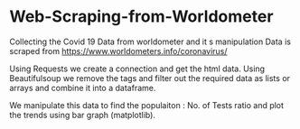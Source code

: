 # Web-Scraping-from-Worldometer
Collecting the Covid 19 Data from worldometer and it s manipulation
Data is scraped from https://www.worldometers.info/coronavirus/ 

Using Requests we create a connection and get the html data.
Using Beautifulsoup we remove the tags and filter out the required data as lists or arrays and combine it into a dataframe.

We manipulate this data to find the populaiton : No. of Tests ratio
and plot the trends using bar graph (matplotlib).
